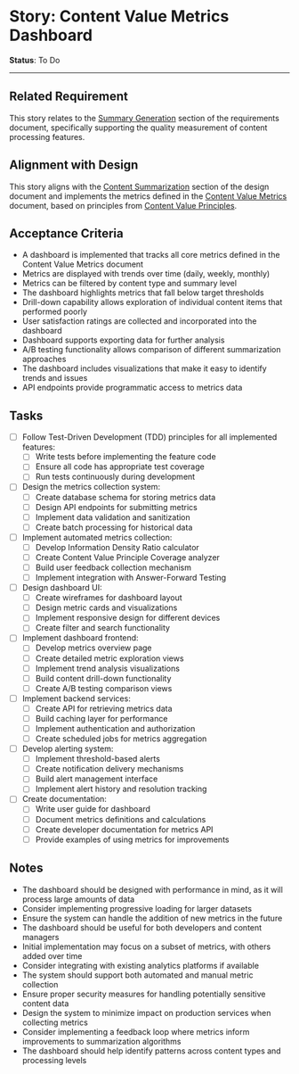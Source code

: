 # Story: Content Value Metrics Dashboard

**Status**: To Do

---

## Related Requirement
This story relates to the [Summary Generation](../requirements.md#2-content-organization) section of the requirements document, specifically supporting the quality measurement of content processing features.

## Alignment with Design
This story aligns with the [Content Summarization](../design.md#feature-content-summarization) section of the design document and implements the metrics defined in the [Content Value Metrics](../content-value-metrics.md) document, based on principles from [Content Value Principles](../content-value-principles.md).

## Acceptance Criteria
- A dashboard is implemented that tracks all core metrics defined in the Content Value Metrics document
- Metrics are displayed with trends over time (daily, weekly, monthly)
- Metrics can be filtered by content type and summary level
- The dashboard highlights metrics that fall below target thresholds
- Drill-down capability allows exploration of individual content items that performed poorly
- User satisfaction ratings are collected and incorporated into the dashboard
- Dashboard supports exporting data for further analysis
- A/B testing functionality allows comparison of different summarization approaches
- The dashboard includes visualizations that make it easy to identify trends and issues
- API endpoints provide programmatic access to metrics data

## Tasks
- [ ] Follow Test-Driven Development (TDD) principles for all implemented features:
  - [ ] Write tests before implementing the feature code
  - [ ] Ensure all code has appropriate test coverage
  - [ ] Run tests continuously during development
- [ ] Design the metrics collection system:
  - [ ] Create database schema for storing metrics data
  - [ ] Design API endpoints for submitting metrics
  - [ ] Implement data validation and sanitization
  - [ ] Create batch processing for historical data
- [ ] Implement automated metrics collection:
  - [ ] Develop Information Density Ratio calculator
  - [ ] Create Content Value Principle Coverage analyzer
  - [ ] Build user feedback collection mechanism
  - [ ] Implement integration with Answer-Forward Testing
- [ ] Design dashboard UI:
  - [ ] Create wireframes for dashboard layout
  - [ ] Design metric cards and visualizations
  - [ ] Implement responsive design for different devices
  - [ ] Create filter and search functionality
- [ ] Implement dashboard frontend:
  - [ ] Develop metrics overview page
  - [ ] Create detailed metric exploration views
  - [ ] Implement trend analysis visualizations
  - [ ] Build content drill-down functionality
  - [ ] Create A/B testing comparison views
- [ ] Implement backend services:
  - [ ] Create API for retrieving metrics data
  - [ ] Build caching layer for performance
  - [ ] Implement authentication and authorization
  - [ ] Create scheduled jobs for metrics aggregation
- [ ] Develop alerting system:
  - [ ] Implement threshold-based alerts
  - [ ] Create notification delivery mechanisms
  - [ ] Build alert management interface
  - [ ] Implement alert history and resolution tracking
- [ ] Create documentation:
  - [ ] Write user guide for dashboard
  - [ ] Document metrics definitions and calculations
  - [ ] Create developer documentation for metrics API
  - [ ] Provide examples of using metrics for improvements

## Notes
- The dashboard should be designed with performance in mind, as it will process large amounts of data
- Consider implementing progressive loading for larger datasets
- Ensure the system can handle the addition of new metrics in the future
- The dashboard should be useful for both developers and content managers
- Initial implementation may focus on a subset of metrics, with others added over time
- Consider integrating with existing analytics platforms if available
- The system should support both automated and manual metric collection
- Ensure proper security measures for handling potentially sensitive content data
- Design the system to minimize impact on production services when collecting metrics
- Consider implementing a feedback loop where metrics inform improvements to summarization algorithms
- The dashboard should help identify patterns across content types and processing levels 